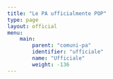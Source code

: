 ```yaml
---
title: "Le PA ufficialmente POP"
type: page
layout: official
menu:
    main:
        parent: "comuni-pa"
        identifier: "ufficiale"
        name: "Ufficiale"
        weight: -136
---
```

